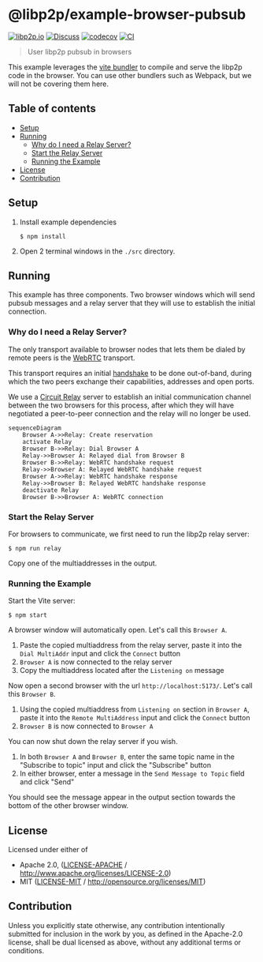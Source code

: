 # @libp2p/example-browser-pubsub <!-- omit in toc -->

[![libp2p.io](https://img.shields.io/badge/project-libp2p-yellow.svg?style=flat-square)](http://libp2p.io/)
[![Discuss](https://img.shields.io/discourse/https/discuss.libp2p.io/posts.svg?style=flat-square)](https://discuss.libp2p.io)
[![codecov](https://img.shields.io/codecov/c/github/libp2p/js-libp2p-examples.svg?style=flat-square)](https://codecov.io/gh/libp2p/js-libp2p-examples)
[![CI](https://img.shields.io/github/actions/workflow/status/libp2p/js-libp2p-examples/ci.yml?branch=main\&style=flat-square)](https://github.com/libp2p/js-libp2p-examples/actions/workflows/ci.yml?query=branch%3Amain)

> User libp2p pubsub in browsers

This example leverages the [vite bundler](https://vitejs.dev/) to compile and serve the libp2p code in the browser. You can use other bundlers such as Webpack, but we will not be covering them here.

## Table of contents <!-- omit in toc -->

- [Setup](#setup)
- [Running](#running)
  - [Why do I need a Relay Server?](#why-do-i-need-a-relay-server)
  - [Start the Relay Server](#start-the-relay-server)
  - [Running the Example](#running-the-example)
- [License](#license)
- [Contribution](#contribution)

## Setup

1. Install example dependencies
    ```console
    $ npm install
    ```
2. Open 2 terminal windows in the `./src` directory.

## Running

This example has three components.  Two browser windows which will send pubsub messages and a relay server that they will use to establish the initial connection.

### Why do I need a Relay Server?

The only transport available to browser nodes that lets them be dialed by remote peers is the [WebRTC](https://www.npmjs.com/package/@libp2p/webrtc) transport.

This transport requires an initial [handshake](https://en.wikipedia.org/wiki/Session_Description_Protocol) to be done out-of-band, during which the two peers exchange their capabilities, addresses and open ports.

We use a [Circuit Relay](https://docs.libp2p.io/concepts/nat/circuit-relay/) server to establish an initial communication channel between the two browsers for this process, after which they will have negotiated a peer-to-peer connection and the relay will no longer be used.

```mermaid
sequenceDiagram
    Browser A->>Relay: Create reservation
    activate Relay
    Browser B->>Relay: Dial Browser A
    Relay->>Browser A: Relayed dial from Browser B
    Browser B->>Relay: WebRTC handshake request
    Relay->>Browser A: Relayed WebRTC handshake request
    Browser A->>Relay: WebRTC handshake response
    Relay->>Browser B: Relayed WebRTC handshake response
    deactivate Relay
    Browser B->>Browser A: WebRTC connection
```

### Start the Relay Server

For browsers to communicate, we first need to run the libp2p relay server:

```console
$ npm run relay
```

Copy one of the multiaddresses in the output.

### Running the Example

Start the Vite server:

```console
$ npm start
```

A browser window will automatically open. Let's call this `Browser A`.

1. Paste the copied multiaddress from the relay server, paste it into the `Dial MultiAddr` input and click the `Connect` button
2. `Browser A` is now connected to the relay server
3. Copy the multiaddress located after the `Listening on` message

Now open a second browser with the url `http://localhost:5173/`. Let's call this `Browser B`.

1. Using the copied multiaddress from `Listening on` section in `Browser A`, paste it into the `Remote MultiAddress` input and click the `Connect` button
2. `Browser B` is now connected to `Browser A`

You can now shut down the relay server if you wish.

1. In both `Browser A` and `Browser B`, enter the same topic name in the "Subscribe to topic" input and click the "Subscribe" button
2. In either browser, enter a message in the `Send Message to Topic` field and click "Send"

You should see the message appear in the output section towards the bottom of the other browser window.

## License

Licensed under either of

- Apache 2.0, ([LICENSE-APACHE](LICENSE-APACHE) / <http://www.apache.org/licenses/LICENSE-2.0>)
- MIT ([LICENSE-MIT](LICENSE-MIT) / <http://opensource.org/licenses/MIT>)

## Contribution

Unless you explicitly state otherwise, any contribution intentionally submitted
for inclusion in the work by you, as defined in the Apache-2.0 license, shall be
dual licensed as above, without any additional terms or conditions.
